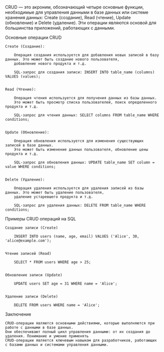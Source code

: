 
CRUD — это акроним, обозначающий четыре основные функции, необходимые для управления данными
в базе данных или системе хранения данных: Create (создание), Read (чтение), Update (обновление) и Delete (удаление).
Эти операции являются основой для большинства приложений, работающих с данными.


Основные операции CRUD

    Create (Создание):

        Операция создания используется для добавления новых записей в базу данных. Это может быть создание нового пользователя,
        добавление нового продукта и т.д.

        SQL-запрос для создания записи: INSERT INTO table_name (columns) VALUES (values);


    Read (Чтение):

        Операция чтения используется для получения данных из базы данных.
        Это может быть просмотр списка пользователей, поиск определенного продукта и т.д.

        SQL-запрос для чтения данных: SELECT columns FROM table_name WHERE conditions;


    Update (Обновление):

        Операция обновления используется для изменения существующих записей в базе данных.
        Это может быть изменение данных пользователя, обновление цены продукта и т.д.

        SQL-запрос для обновления данных: UPDATE table_name SET column = value WHERE conditions;


    Delete (Удаление):

        Операция удаления используется для удаления записей из базы данных. Это может быть удаление пользователя,
        удаление устаревшего продукта и т.д.

        SQL-запрос для удаления данных: DELETE FROM table_name WHERE conditions;


Примеры CRUD операций на SQL

    Создание записи (Create)

        INSERT INTO users (name, age, email) VALUES ('Alice', 30, 'alice@example.com');


    Чтение записей (Read)

        SELECT * FROM users WHERE age > 25;


    Обновление записи (Update)

        UPDATE users SET age = 31 WHERE name = 'Alice';


    Удаление записи (Delete)

        DELETE FROM users WHERE name = 'Alice';


Заключение

    CRUD-операции являются основными действиями, которые выполняются при работе с данными в базе данных. 
    Они обеспечивают полный цикл управления данными: от их создания до удаления. Понимание и умение применять 
    CRUD-операции является ключевым навыком для разработчиков, работающих с базами данных и системами управления данными.


